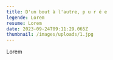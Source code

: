 ```yaml
---
title: D'un bout à l'autre, p u r é e
legende: Lorem
resume: Lorem
date: 2023-09-24T09:11:29.065Z
thumbnail: /images/uploads/1.jpg
---
```

L﻿orem